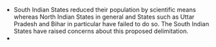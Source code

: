 - South Indian States reduced their population by scientific means whereas North Indian States in general and States such as Uttar Pradesh and Bihar in particular have failed to do so. The South Indian States have raised concerns about this proposed delimitation. 
- 